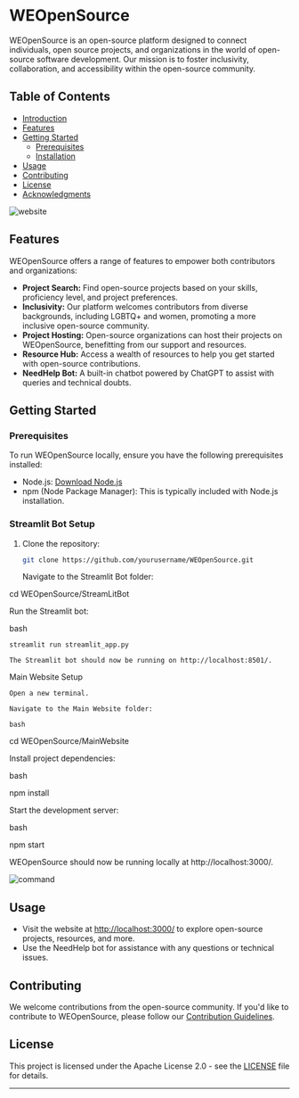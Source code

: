 # WEOpenSource

WEOpenSource is an open-source platform designed to connect individuals, open source projects, and organizations in the world of open-source software development. Our mission is to foster inclusivity, collaboration, and accessibility within the open-source community.

## Table of Contents
- [Introduction](#introduction)
- [Features](#features)
- [Getting Started](#getting-started)
  - [Prerequisites](#prerequisites)
  - [Installation](#installation)
- [Usage](#usage)
- [Contributing](#contributing)
- [License](#license)
- [Acknowledgments](#acknowledgments)




![website](https://github.com/Ruchi-here/WEOpenSource/assets/122676573/cefe99ac-5d95-462e-b7bd-ec62fe265108)




## Features

WEOpenSource offers a range of features to empower both contributors and organizations:

- **Project Search:** Find open-source projects based on your skills, proficiency level, and project preferences.
- **Inclusivity:** Our platform welcomes contributors from diverse backgrounds, including LGBTQ+ and women, promoting a more inclusive open-source community.
- **Project Hosting:** Open-source organizations can host their projects on WEOpenSource, benefitting from our support and resources.
- **Resource Hub:** Access a wealth of resources to help you get started with open-source contributions.
- **NeedHelp Bot:** A built-in chatbot powered by ChatGPT to assist with queries and technical doubts.

## Getting Started

### Prerequisites

To run WEOpenSource locally, ensure you have the following prerequisites installed:

- Node.js: [Download Node.js](https://nodejs.org/)
- npm (Node Package Manager): This is typically included with Node.js installation.

### Streamlit Bot Setup

1. Clone the repository:

   ```bash
   git clone https://github.com/yourusername/WEOpenSource.git
   ```
   
   Navigate to the Streamlit Bot folder:

cd WEOpenSource/StreamLitBot

Run the Streamlit bot:

bash

    streamlit run streamlit_app.py

    The Streamlit bot should now be running on http://localhost:8501/.

Main Website Setup

    Open a new terminal.

    Navigate to the Main Website folder:

    bash

cd WEOpenSource/MainWebsite

Install project dependencies:

bash

npm install

Start the development server:

bash

npm start

WEOpenSource should now be running locally at http://localhost:3000/.




![command](https://github.com/Ruchi-here/WEOpenSource/assets/122676573/2994540f-ed77-43cd-9313-7a60180f2f74)

   


## Usage

- Visit the website at [http://localhost:3000/](http://localhost:3000/) to explore open-source projects, resources, and more.
- Use the NeedHelp bot for assistance with any questions or technical issues.

## Contributing

We welcome contributions from the open-source community. If you'd like to contribute to WEOpenSource, please follow our [Contribution Guidelines](CONTRIBUTING.md).

## License

This project is licensed under the Apache License 2.0 - see the [LICENSE](LICENSE) file for details.

---
